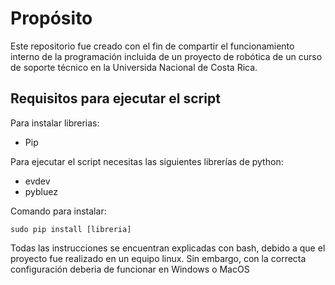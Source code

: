 # Propósito

Este repositorio fue creado con el fin de compartir el funcionamiento interno de
la programación incluida de un proyecto de robótica de un curso de soporte 
técnico en la Universida Nacional de Costa Rica.

## Requisitos para ejecutar el script 

Para instalar librerias:
- Pip

Para ejecutar el script necesitas las siguientes librerías de python:
- evdev
- pybluez

Comando para instalar:

```
sudo pip install [libreria]
```

Todas las instrucciones se encuentran explicadas con bash, debido a que 
el proyecto fue realizado en un equipo linux. Sin embargo, con la correcta
configuración deberia de funcionar en Windows o MacOS